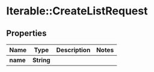 # Iterable::CreateListRequest

## Properties
Name | Type | Description | Notes
------------ | ------------- | ------------- | -------------
**name** | **String** |  | 

